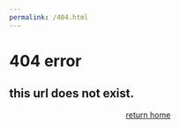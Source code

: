 ```yaml
---
permalink: /404.html
---
```

[Comment]: <> (im here to fix titling error \owo/)
# 404 error
## this url does not exist.

<p style="text-align: center"><a href="https://ech0by.github.io">return home</a></p>